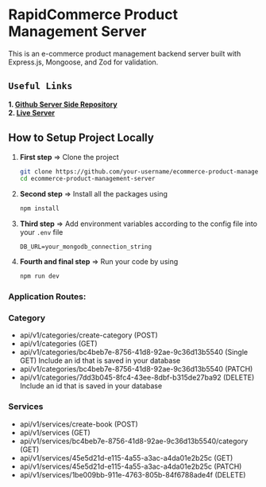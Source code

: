 # RapidCommerce Product Management Server

This is an e-commerce product management backend server built with Express.js, Mongoose, and Zod for validation.

## `Useful Links`

**1. [Github Server Side Repository](https://github.com/yusuf-khan-swd/rapid-commerce-server)** \
**2. [Live Server](https://rapidcommerce.vercel.app)**

## How to Setup Project Locally

1. **First step** => Clone the project

   ```sh
   git clone https://github.com/your-username/ecommerce-product-management-server.git
   cd ecommerce-product-management-server
   ```

2. **Second step** => Install all the packages using

   ```sh
   npm install
   ```

3. **Third step** => Add environment variables according to the config file into your `.env` file

   ```env
   DB_URL=your_mongodb_connection_string
   ```

4. **Fourth and final step** => Run your code by using

   ```sh
   npm run dev
   ```

### Application Routes:

### Category

- api/v1/categories/create-category (POST)
- api/v1/categories (GET)
- api/v1/categories/bc4beb7e-8756-41d8-92ae-9c36d13b5540 (Single GET) Include an id that is saved in your database
- api/v1/categories/bc4beb7e-8756-41d8-92ae-9c36d13b5540 (PATCH)
- api/v1/categories/7dd3b045-8fc4-43ee-8dbf-b315de27ba92 (DELETE) Include an id that is saved in your database

### Services

- api/v1/services/create-book (POST)
- api/v1/services (GET)
- api/v1/services/bc4beb7e-8756-41d8-92ae-9c36d13b5540/category (GET)
- api/v1/services/45e5d21d-e115-4a55-a3ac-a4da01e2b25c (GET)
- api/v1/services/45e5d21d-e115-4a55-a3ac-a4da01e2b25c (PATCH)
- api/v1/services/1be009bb-911e-4763-805b-84f6788ade4f (DELETE)
